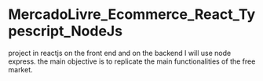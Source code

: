 # MercadoLivre_Ecommerce_React_Typescript_NodeJs
project in reactjs on the front end and on the backend I will use node express. the main objective is to replicate the main functionalities of the free market.

